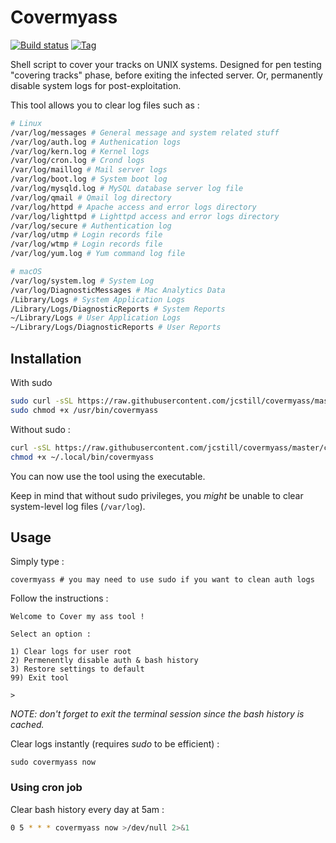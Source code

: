 # Covermyass

[![Build status](https://img.shields.io/travis/sundowndev/covermyass/master.svg?style=flat-square)](https://travis-ci.org/sundowndev/covermyass/builds)
[![Tag](https://img.shields.io/github/tag/SundownDEV/covermyass.svg?style=flat-square)](https://github.com/sundowndev/covermyass/releases)

Shell script to cover your tracks on UNIX systems. Designed for pen testing "covering tracks" phase, before exiting the infected server. Or, permanently disable system logs for post-exploitation.

This tool allows you to clear log files such as :

```bash
# Linux
/var/log/messages # General message and system related stuff
/var/log/auth.log # Authenication logs
/var/log/kern.log # Kernel logs
/var/log/cron.log # Crond logs
/var/log/maillog # Mail server logs
/var/log/boot.log # System boot log
/var/log/mysqld.log # MySQL database server log file
/var/log/qmail # Qmail log directory
/var/log/httpd # Apache access and error logs directory
/var/log/lighttpd # Lighttpd access and error logs directory
/var/log/secure # Authentication log
/var/log/utmp # Login records file
/var/log/wtmp # Login records file
/var/log/yum.log # Yum command log file

# macOS
/var/log/system.log # System Log
/var/log/DiagnosticMessages # Mac Analytics Data
/Library/Logs # System Application Logs
/Library/Logs/DiagnosticReports # System Reports
~/Library/Logs # User Application Logs
~/Library/Logs/DiagnosticReports # User Reports
```

## Installation

With sudo

```bash
sudo curl -sSL https://raw.githubusercontent.com/jcstill/covermyass/master/covermyass -o /usr/bin/covermyass
sudo chmod +x /usr/bin/covermyass
```

Without sudo :

```bash
curl -sSL https://raw.githubusercontent.com/jcstill/covermyass/master/covermyass -o ~/.local/bin/covermyass
chmod +x ~/.local/bin/covermyass
```

You can now use the tool using the executable.

Keep in mind that without sudo privileges, you *might* be unable to clear system-level log files (`/var/log`).

## Usage

Simply type :

```
covermyass # you may need to use sudo if you want to clean auth logs
```

Follow the instructions :

```
Welcome to Cover my ass tool !

Select an option :

1) Clear logs for user root
2) Permenently disable auth & bash history
3) Restore settings to default
99) Exit tool

>
```

*NOTE: don't forget to exit the terminal session since the bash history is cached.*

Clear logs instantly (requires *sudo* to be efficient) :

```
sudo covermyass now
```

### Using cron job

Clear bash history every day at 5am :

```bash
0 5 * * * covermyass now >/dev/null 2>&1
```
